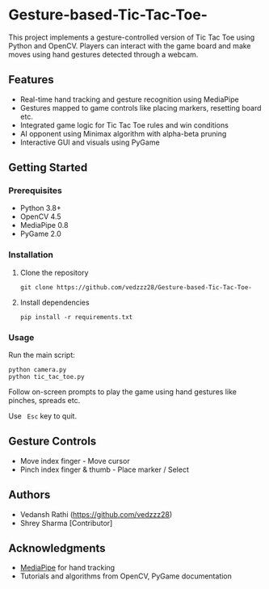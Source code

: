 # Gesture-based-Tic-Tac-Toe-
 
This project implements a gesture-controlled version of Tic Tac Toe using Python and OpenCV. Players can interact with the game board and make moves using hand gestures detected through a webcam.

## Features

- Real-time hand tracking and gesture recognition using MediaPipe
- Gestures mapped to game controls like placing markers, resetting board etc.  
- Integrated game logic for Tic Tac Toe rules and win conditions
- AI opponent using Minimax algorithm with alpha-beta pruning 
- Interactive GUI and visuals using PyGame

## Getting Started

### Prerequisites

- Python 3.8+
- OpenCV 4.5
- MediaPipe 0.8
- PyGame 2.0

### Installation

1. Clone the repository
   ```
   git clone https://github.com/vedzzz28/Gesture-based-Tic-Tac-Toe-
   ```
2. Install dependencies
   ```
   pip install -r requirements.txt
   ```
   
### Usage

Run the main script:

```
python camera.py
python tic_tac_toe.py
```

Follow on-screen prompts to play the game using hand gestures like pinches, spreads etc.

Use ` Esc` key to quit.

## Gesture Controls

- Move index finger - Move cursor 
- Pinch index finger & thumb - Place marker / Select

## Authors

  - Vedansh Rathi (https://github.com/vedzzz28)
  - Shrey Sharma [Contributor]

## Acknowledgments

- [MediaPipe](https://mediapipe.dev) for hand tracking
- Tutorials and algorithms from OpenCV, PyGame documentation
